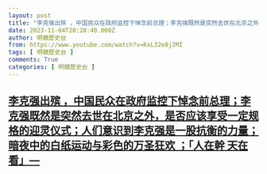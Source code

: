 ```yaml
---
layout: post
title: "李克强出殡 ，中国民众在政府监控下悼念前总理；李克强既然是突然去世在北京之外，是否应该享受一定规格的迎灵仪式；人们意识到李克强是一股抗衡的力量；暗夜中的白纸运动与彩色的万圣狂欢 ；「人在幹 天在看」—"
date: 2023-11-04T20:28:40.000Z
author: 明鏡歷史台
from: https://www.youtube.com/watch?v=KxL32e8j2MI
tags: [ 明鏡歷史台 ]
comments: True
categories: [ 明鏡歷史台 ]
---
```

<!--1699129720000-->
[李克强出殡 ，中国民众在政府监控下悼念前总理；李克强既然是突然去世在北京之外，是否应该享受一定规格的迎灵仪式；人们意识到李克强是一股抗衡的力量；暗夜中的白纸运动与彩色的万圣狂欢 ；「人在幹 天在看」—](https://www.youtube.com/watch?v=KxL32e8j2MI)
------

<div>

</div>

